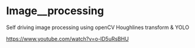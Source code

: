 # Image__processing
Self driving image processing using openCV Houghlines transform & YOLO 

https://www.youtube.com/watch?v=o-lD5uRsBHU
